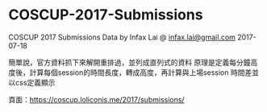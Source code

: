 
# COSCUP-2017-Submissions

COSCUP 2017 Submissions Data by Infax Lai @ infax.lai@gmail.com 2017-07-18


簡單說，官方資料抓下來解開重排過，並列成直列式的資料
原理是定義每分鐘高度後，計算每個session的時間長度，轉成高度，再計算與上場session 時間差並以css定義顯示

頁面：https://coscup.loliconis.me/2017/submissions/
